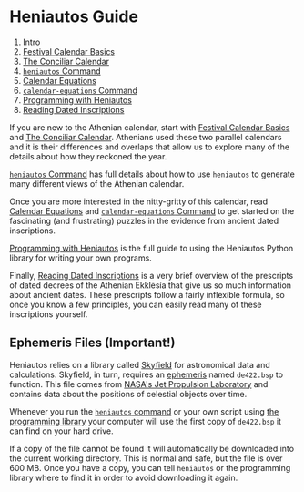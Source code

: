 # Heniautos Guide

1. Intro
2. [Festival Calendar Basics](festival-calendar-basics.md)
3. [The Conciliar Calendar](conciliar-calendar.md)
5. [`heniautos` Command](heniautos-command.md)
4. [Calendar Equations](calendar-equations.md)
6. [`calendar-equations` Command](calendar-equations-command.md)
7. [Programming with Heniautos](programming-with-heniautos.md)
8. [Reading Dated Inscriptions](reading-dated-inscriptions.md)


If you are new to the Athenian calendar, start with [Festival Calendar Basics](festival-calendar-basics.md) and [The Conciliar Calendar](conciliar-calendar.md). Athenians used these two parallel calendars and it is their differences and overlaps that allow us to explore many of the details about how they reckoned the year.

[`heniautos` Command](heniautos-command.md) has full details about how to use `heniautos` to generate many different views of the Athenian calendar.

Once you are more interested in the nitty-gritty of this calendar, read  [Calendar Equations](calendar-equations.md) and [`calendar-equations` Command](calendar-equations-command.md) to get started on the fascinating (and frustrating) puzzles in the evidence from ancient dated inscriptions.

[Programming with Heniautos](programming-with-heniautos.md) is the full guide to using the Heniautos Python library for writing your own programs.

Finally, [Reading Dated Inscriptions](reading-dated-inscriptions.md) is a very brief overview of the prescripts of dated decrees of the Athenian Ekklēsía that give us so much information about ancient dates. These prescripts follow a fairly inflexible formula, so once you know a few principles, you can easily read many of these inscriptions yourself.

## Ephemeris Files (Important!)

Heniautos relies on a library called [Skyfield](https://rhodesmill.org/skyfield/) for astronomical data and calculations. Skyfield, in turn, requires an [ephemeris](https://rhodesmill.org/skyfield/planets.html) named `de422.bsp` to function. This file comes from [NASA's Jet Propulsion Laboratory](https://ssd.jpl.nasa.gov/?planet_eph_export) and contains data about the positions of celestial objects over time.

Whenever you run the [`heniautos` command](heniautos-command.md) or your own script using [the programming library](programming-with-heniautos.md) your computer will use the first copy of `de422.bsp` it can find on your hard drive.

If a copy of the file cannot be found it will automatically be downloaded into the current working directory. This is normal and safe, but the file is over 600 MB. Once you have a copy, you can tell `heniautos` or the programming library where to find it in order to avoid downloading it again.
